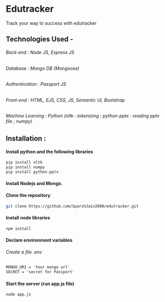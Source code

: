 # Edutracker
 Track your way to success with edutracker
## Technologies Used -
 ###### Back-end : Node  JS, Express JS
 ###### Database : Mongo DB (Mongoose)
 ###### Authentication : Passport JS
 ###### Front-end : HTML, EJS, CSS, JS, Semantic UI, Bootstrap
 ###### Machine Learning : Python (nltk : tokenizing ; python-pptx : reading pptx file ; numpy)

 
## Installation :
 #### Install python and the following libraries
 ```bash
 pip install nltk
 pip install numpy
 pip install python-pptx
 ```
 #### Install Nodejs and Mongo.
 #### Clone the repository
  ```bash
  git clone https://github.com/SparshJain2000/edutracker.git
  ```
 #### Install node libraries
  ```bash
  npm install
  ```
 #### Declare environment variables
 ###### Create a file .env
  ```txt
  MONGO_URI = 'Your mongo url'
  SECRET = 'secret for Passport'
  ```
 #### Start the server (run app.js file)
  ```bash
  node app.js
  ```
